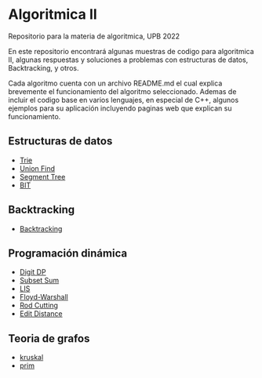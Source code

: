 # Algoritmica II
Repositorio para la materia de algoritmica, UPB 2022

En este repositorio encontrará algunas muestras de codigo para algoritmica II, algunas respuestas y soluciones a problemas con estructuras de datos, Backtracking, y otros.

Cada algoritmo cuenta con un archivo README.md el cual explica brevemente el funcionamiento del algoritmo seleccionado. Ademas de incluir el codigo base en varios lenguajes, en especial de C++, algunos ejemplos para su aplicación incluyendo paginas web que explican su funcionamiento.

## Estructuras de datos
- [Trie](https://github.com/dylanjitt/Algoritmica/tree/main/contenido/Estructura_de_datos/trie)
- [Union Find](https://github.com/dylanjitt/Algoritmica/tree/main/contenido/Estructura_de_datos/Union_find)
- [Segment Tree](https://github.com/dylanjitt/Algoritmica/tree/main/contenido/Estructura_de_datos/Segment_Tree)
- [BIT](https://github.com/dylanjitt/Algoritmica/tree/main/contenido/Estructura_de_datos/BIT)

## Backtracking
- [Backtracking](https://github.com/dylanjitt/Algoritmica/tree/main/contenido/Backtracking)

## Programación dinámica
- [Digit DP](https://github.com/dylanjitt/Algoritmica/tree/main/contenido/programacion_dinamica/digitDP)
- [Subset Sum](https://github.com/dylanjitt/Algoritmica/tree/main/contenido/programacion_dinamica/subset_sum)
- [LIS](https://github.com/dylanjitt/Algoritmica/tree/main/contenido/programacion_dinamica/Longest_Increasing_secuence)
- [Floyd-Warshall](https://github.com/dylanjitt/Algoritmica/tree/main/contenido/programacion_dinamica/floyd-warshall)
- [Rod Cutting](https://github.com/dylanjitt/Algoritmica/blob/main/contenido/programacion_dinamica/rod_cutting/README.md)
- [Edit Distance](https://github.com/dylanjitt/Algoritmica/tree/main/contenido/programacion_dinamica/edit_distance)


## Teoria de grafos
- [kruskal](https://github.com/dylanjitt/Algoritmica/tree/main/contenido/teoria_de_grafos/kruskal)
- [prim](https://github.com/dylanjitt/Algoritmica/tree/main/contenido/teoria_de_grafos/prim)
